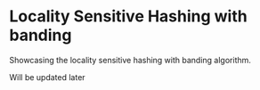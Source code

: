 # Locality Sensitive Hashing with banding
Showcasing the locality sensitive hashing with banding algorithm.

Will be updated later
